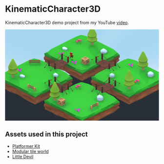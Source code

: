 # KinematicCharacter3D
KinematicCharacter3D demo project from my YouTube [video](https://www.youtube.com/watch?v=DF4kxLtxoyc).

![preview image](./preview.png)

## Assets used in this project
* [Platformer Kit](https://www.kenney.nl/assets/platformer-kit)
* [Modular tile world](https://mihailt.itch.io/modular-tile-world)
* [Little Devil](https://igorasbarbarian.itch.io/animated-low-poly-little-devil-character)